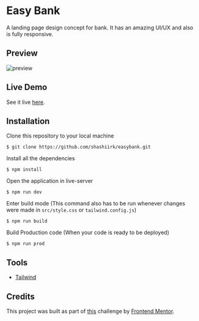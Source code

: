 # Easy Bank

A landing page design concept for bank. It has an amazing UI/UX and also is fully responsive.

## Preview

![preview](https://user-images.githubusercontent.com/48406108/118921732-4d4ab600-b956-11eb-980a-93825b2f3ef7.gif)

## Live Demo

See it live [here](https://shashiirk.github.io/easybank).

## Installation

Clone this repository to your local machine

```
$ git clone https://github.com/shashiirk/easybank.git
```

Install all the dependencies

```
$ npm install
```

Open the application in live-server

```
$ npm run dev
```

Enter build mode (This command also has to be run whenever changes were made in `src/style.css` or `tailwind.config.js`)

```
$ npm run build
```

Build Production code (When your code is ready to be deployed)

```
$ npm run prod
```

## Tools

- [Tailwind](https://tailwindcss.com)

## Credits

This project was built as part of [this](https://www.frontendmentor.io/challenges/easybank-landing-page-WaUhkoDN) challenge by [Frontend Mentor](https://frontendmentor.io).
